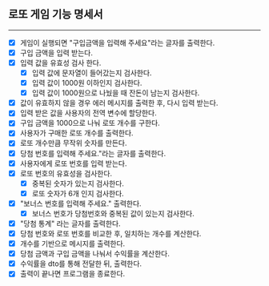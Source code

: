 ## 로또 게임 기능 명세서

---

- [x] 게임이 실행되면 "구입금액을 입력해 주세요"라는 글자를 출력한다.
- [x] 구입 금액을 입력 받는다.
- [x] 입력 값을 유효성 검사 한다.
  - [x] 입력 값에 문자열이 들어갔는지 검사한다.
  - [x] 입력 값이 1000원 이하인지 검사한다.
  - [x] 입력 값이 1000원으로 나눴을 때 잔돈이 남는지 검사한다.
- [x] 값이 유효하지 않을 경우 에러 메시지를 출력한 후, 다시 입력 받는다.
- [x] 입력 받은 값을 사용자의 전역 변수에 할당한다.
- [x] 구입 금액을 1000으로 나눠 로또 개수를 구한다.
- [x] 사용자가 구매한 로또 개수를 출력한다.
- [x] 로또 개수만큼 무작위 숫자를 만든다.
- [x] 당첨 번호를 입력해 주세요."라는 글자를 출력한다.
- [x] 사용자에게 로또 번호를 입력 받는다.
- [x] 로또 번호의 유효성을 검사한다.
  - [x] 중복된 숫자가 있는지 검사한다.
  - [x] 로또 숫자가 6개 인지 검사한다.
- [x] "보너스 번호를 입력해 주세요." 출력한다.
  - [x] 보너스 번호가 당첨번호와 중복된 값이 있는지 검사한다.
- [x] "당첨 통계" 라는 글자를 출력한다.
- [x] 당첨 번호와 로또 번호를 비교한 후, 일치하는 개수를 계산한다.
- [x] 개수를 기반으로 메시지를 출력한다.
- [x] 당첨 금액과 구입 금액을 나눠서 수익률을 계산한다.
- [x] 수익률을 dto를 통해 전달한 뒤, 출력한다.
- [x] 출력이 끝나면 프로그램을 종료한다.